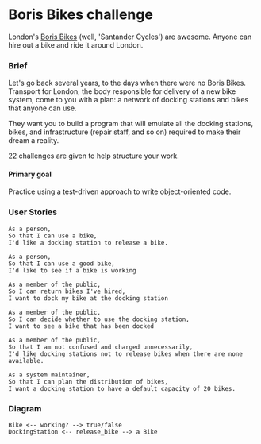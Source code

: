 # Boris Bikes challenge

London's [Boris Bikes](https://tfl.gov.uk/modes/cycling/santander-cycles) (well, 'Santander Cycles') are awesome. Anyone can hire out a bike and ride it around London.

### Brief

Let's go back several years, to the days when there were no Boris Bikes. Transport for London, the body responsible for delivery of a new bike system, come to you with a plan: a network of docking stations and bikes that anyone can use.

They want you to build a program that will emulate all the docking stations, bikes, and infrastructure (repair staff, and so on) required to make their dream a reality.

22 challenges are given to help structure your work.

#### Primary goal

Practice using a test-driven approach to write object-oriented code.

### User Stories  

```  
As a person,  
So that I can use a bike,  
I'd like a docking station to release a bike.  

As a person,  
So that I can use a good bike,  
I'd like to see if a bike is working  

As a member of the public,  
So I can return bikes I've hired,  
I want to dock my bike at the docking station  

As a member of the public,  
So I can decide whether to use the docking station,  
I want to see a bike that has been docked  

As a member of the public,  
So that I am not confused and charged unnecessarily,  
I'd like docking stations not to release bikes when there are none available.

As a system maintainer,  
So that I can plan the distribution of bikes,  
I want a docking station to have a default capacity of 20 bikes.  
```

### Diagram

```
Bike <-- working? --> true/false
DockingStation <-- release_bike --> a Bike
```
